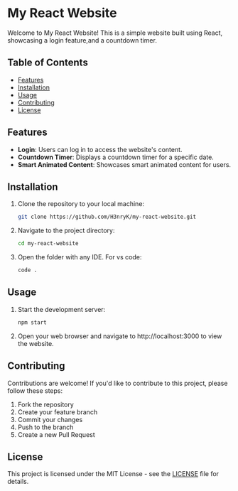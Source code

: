 # My React Website

Welcome to My React Website! This is a simple website built using React, showcasing a login feature,and a countdown timer.

## Table of Contents
- [Features](#features)
- [Installation](#installation)
- [Usage](#usage)
- [Contributing](#contributing)
- [License](#license)

## Features
- **Login**: Users can log in to access the website's content.
- **Countdown Timer**: Displays a countdown timer for a specific date.
- **Smart Animated Content**: Showcases smart animated content for users.

## Installation
1. Clone the repository to your local machine:

    ```bash
    git clone https://github.com/H3nryK/my-react-website.git

2. Navigate to the project directory:

    ```bash
    cd my-react-website

3. Open the folder with any IDE. For vs code:

    ```bash
    code .


## Usage
1. Start the development server:

    ```bash
    npm start

2. Open your web browser and navigate to http://localhost:3000 to view the website.

## Contributing
Contributions are welcome! If you'd like to contribute to this project, please follow these steps:
1. Fork the repository
2. Create your feature branch 
3. Commit your changes 
4. Push to the branch 
5. Create a new Pull Request

## License
This project is licensed under the MIT License - see the [LICENSE](LICENSE) file for details.
